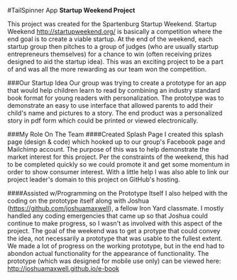 #TailSpinner App
**Startup Weekend Project** 

This project was created for the Spartenburg Startup Weekend. Startup Weekend <http://startupweekend.org/> is basically a competition where the end goal is to create a viable startup. At the end of the weekend, each startup group then pitches to a group of judges (who are usually startup entrepreneurs themselves) for a chance to win (often receiving prizes designed to aid the startup idea). This was an exciting project to be a part of and was all the more rewarding as our team won the competition. 

###Our Startup Idea
Our group was trying to create a prototype for an app that would help children learn to read by combining an industry standard book format for young readers with personalization. The prototype was to demonstrate an easy to use interface that allowed parents to add their child's name and pictures to a story. The end product was a personalized story in pdf form which could be printed or viewed electronically. 

###My Role On The Team
####Created Splash Page
I created this splash page (design & code) which hooked up to our group's Facebook page and Mailchimp account. The purpose of this was to help demonstrate the market interest for this project. Per the constraints of the weekend, this had to be completed quickly so we could promote it and get some momentum in order to show consumer interest. With a little help I was also able to link our project leader's domain to this project on GitHub's hosting. 

####Assisted w/Programming on the Prototype Itself
I also helped with the coding on the prototype itself along with Joshua (<https://github.com/joshuamaxwell>), a fellow Iron Yard classmate. I mostly handled any coding emergencies that came up so that Joshua could continue to make progress, so I wasn't as involved with this aspect of the project. The goal of the weekend was to get a protype that could convey the idea, not necessarily a prototype that was usable to the fullest extent. We made a lot of progress on the working prototype, but in the end had to abondon actual functionality for the appearance of functionality. The prototype (which was designed for mobile use only) can be viewed here: <http://joshuamaxwell.github.io/e-book>
